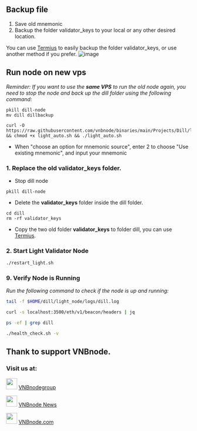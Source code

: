## Backup file
1. Save old mnemonic 
2. Backup the folder validator_keys to your local or any other desired location.

You can use [Termius](https://termius.com/download/windows) to easily backup the folder validator_keys, or use another method if you prefer.
![image](https://github.com/user-attachments/assets/2c4262cf-fdd2-4779-b0ac-f3c08e693c5a)

## Run node on new vps
_Reminder: If you want to use the **same VPS** to run the old node again, you need to stop the node and back up the dill folder using the following command:_
```
pkill dill-node
mv dill dillbackup
```
```
curl -O https://raw.githubusercontent.com/vnbnode/binaries/main/Projects/Dill/light_auto.sh && chmod +x light_auto.sh && ./light_auto.sh
```
- When "choose an option for mnemonic source", enter 2 to choose "Use existing mnemonic", and input your mnemonic
### 1. Replace the old **validator_keys** folder.
- Stop dill node
```
pkill dill-node
```
- Delete the **validator_keys** folder inside the dill folder.
```
cd dill
rm -rf validator_keys
```
- Copy the two old folder **validator_keys** to folder dill, you can use [Termius](https://termius.com/download/windows).
### 2. Start Light Validator Node
```bash
./restart_light.sh
```
### 9. Verify Node is Running
_Run the following command to check if the node is up and running:_
```bash
tail -f $HOME/dill/light_node/logs/dill.log
```
```bash
curl -s localhost:3500/eth/v1/beacon/headers | jq
```
```bash
ps -ef | grep dill
```
```bash
./health_check.sh -v
```
## Thank to support VNBnode.
### Visit us at:

<img src="https://user-images.githubusercontent.com/50621007/183283867-56b4d69f-bc6e-4939-b00a-72aa019d1aea.png" width="30"/> <a href="https://t.me/VNBnodegroup" target="_blank">VNBnodegroup</a>

<img src="https://user-images.githubusercontent.com/50621007/183283867-56b4d69f-bc6e-4939-b00a-72aa019d1aea.png" width="30"/> <a href="https://t.me/Vnbnode" target="_blank">VNBnode News</a>

<img src="https://github.com/vnbnode/binaries/blob/main/Logo/VNBnode.jpg" width="30"/> <a href="https://VNBnode.com" target="_blank">VNBnode.com</a>
